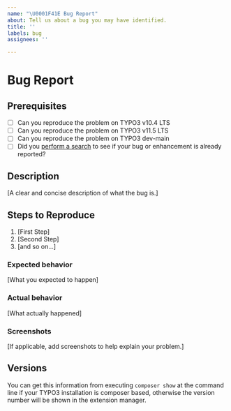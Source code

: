 ```yaml
---
name: "\U0001F41E Bug Report"
about: Tell us about a bug you may have identified.
title: ''
labels: bug
assignees: ''

---
```


# Bug Report

## Prerequisites

* [ ] Can you reproduce the problem on TYPO3 v10.4 LTS
* [ ] Can you reproduce the problem on TYPO3 v11.5 LTS
* [ ] Can you reproduce the problem on TYPO3 dev-main
* [ ] Did you [perform a search](https://github.com/simonschaufi/gkh_rss_import/issues)
  to see if your bug or enhancement is already reported?

## Description

[A clear and concise description of what the bug is.]

## Steps to Reproduce

1. [First Step]
2. [Second Step]
3. [and so on...]

### Expected behavior

[What you expected to happen]

### Actual behavior

[What actually happened]

### Screenshots

[If applicable, add screenshots to help explain your problem.]

## Versions

You can get this information from executing `composer show` at the command line
if your TYPO3 installation is composer based, otherwise the version number will
be shown in the extension manager.
